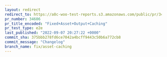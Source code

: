 ```yaml
---
layout: redirect
redirect_to: https://a8c-woo-test-reports.s3.amazonaws.com/public/pr/34606/e2e/index.html
pr_number: 34606
pr_title_encoded: "Fixed+Asset+Output+Caching"
pr_test_type: e2e
last_published: "2022-09-07 20:27:22 +0000"
commit_sha: 375bbb278fd6ce7042a4bcff9443c50b6a772cb8
commit_message: "Changelog"
branch_name: fix/asset-caching
---
```

